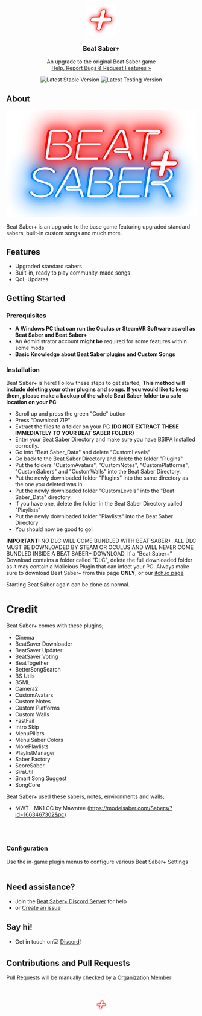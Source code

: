 <!-- START Header.mustache -->
<br />
<div align="center">
  <a href="https://github.com/BeatSaberPlus/BeatSaberPlus">
    <img src="https://github.com/BeatSaberPlus/GithubResources/blob/main/images/%2B%20Logo.png" alt="Logo" width="80" height="80">
  </a>

<h3 align="center">Beat Saber+</h3>
  <p align="center">
    An upgrade to the original Beat Saber game
    <br />
    <a href="https://discord.gg/nM5eJpzyWp">Help, Report Bugs & Request Features »</a>
  </p>
</div>
<!-- END Header.mustache -->
<!-- START ShieldsFull.mustache -->
<p align="center">
  <img alt="Latest Stable Version" src="https://img.shields.io/badge/Latest%20Stable%20Version-1.25.1-orange" />
  <img alt="Latest Testing Version" src="https://img.shields.io/badge/Latest%20Testing%20Version-1.26-orange" />
</p><!-- END ShieldsFull.mustache -->
<!-- ShieldsBasic for shields without download count and last update date--> 

<!-- START About.mustache -->

## About

![BeatSaberPlus](https://raw.githubusercontent.com/BeatSaberPlus/GithubResources/main/images/Beat%20Saber%2B%20Logo.png)
<!-- END About.mustache -->
Beat Saber+ is an upgrade to the base game featuring upgraded standard sabers, built-in custom songs and much more.

<!-- START Features.mustache -->

## Features<!-- END Features.mustache -->
* Upgraded standard sabers
* Built-in, ready to play community-made songs
* QoL-Updates

<!-- START GetStarted.mustache -->

## Getting Started

### Prerequisites
- **A Windows PC that can run the Oculus or SteamVR Software aswell as Beat Saber and Beat Saber+**
- An Administrator account **might be** required for some features within some mods
- **Basic Knowledge about Beat Saber plugins and Custom Songs**

### Installation 
Beat Saber+ is here! Follow these steps to get started; **This method will include deleting your other plugins and songs. If you would like to keep them, please make a backup of the whole Beat Saber folder to a safe location on your PC**

- Scroll up and press the green "Code" button
- Press "Download ZIP"
- Extract the files to a folder on your PC **(DO NOT EXTRACT THESE IMMEDIATELY TO YOUR BEAT SABER FOLDER)**
- Enter your Beat Saber Directory and make sure you have BSIPA Installed correctly.
- Go into "Beat Saber_Data" and delete "CustomLevels"
- Go back to the Beat Saber Directory and delete the folder "Plugins"
- Put the folders "CustomAvatars", "CustomNotes", "CustomPlatforms", "CustomSabers" and "CustomWalls" into the Beat Saber Directory.
- Put the newly downloaded folder "Plugins" into the same directory as the one you deleted was in.
- Put the newly downloaded folder "CustomLevels" into the "Beat Saber_Data" directory.
- If you have one, delete the folder in the Beat Saber Directory called "Playlists"
- Put the newly downloaded folder "Playlists" into the Beat Saber Directory
- You should now be good to go!


**IMPORTANT:** NO DLC WILL COME BUNDLED WITH BEAT SABER+. ALL DLC MUST BE DOWNLOADED BY STEAM OR OCULUS AND WILL NEVER COME BUNDLED INSIDE A BEAT SABER+ DOWNLOAD. If a "Beat Saber+" Download contains a folder called "DLC", delete the full downloaded folder as it may contain a Malicious Plugin that can infect your PC. Always make sure to download Beat Saber+ from this page **ONLY**, or our [itch.io page](https://wasthathaze.itch.io/beatsaberplus)

Starting Beat Saber again can be done as normal.

# Credit
Beat Saber+ comes with these plugins;

- Cinema
- BeatSaver Downloader
- BeatSaver Updater
- BeatSaver Voting
- BeatTogether
- BetterSongSearch
- BS Utils
- BSML
- Camera2
- CustomAvatars
- Custom Notes
- Custom Platforms
- Custom Walls
- FastFail
- Intro Skip
- MenuPillars
- Menu Saber Colors
- MorePlaylists
- PlaylistManager
- Saber Factory
- ScoreSaber
- SiraUtil
- Smart Song Suggest
- SongCore

Beat Saber+ used these sabers, notes, environments and walls;

- MWT - MK1 CC  by Mawntee (https://modelsaber.com/Sabers/?id=1663467302&pc)

<br />
<br /><!-- END GetStarted.mustache -->
<!-- START Setup.mustache -->

### Configuration
Use the in-game plugin menus to configure various Beat Saber+ Settings
<br>
<br><!-- END Setup.mustache -->
<!-- START Footer.mustache -->

## Need assistance?
* Join the [Beat Saber+ Discord Server](https://discord.gg/nM5eJpzyWp) for help
* or [Create an issue](https://github.com/BeatSaberPlus/BeatSaberPlus/issues/new/choose)

## Say hi!
* Get in touch on💻 [Discord](https://discord.gg/nM5eJpzyWp)!

## Contributions and Pull Requests
Pull Requests will be manually checked by a [Organization Member](https://github.com/orgs/BeatSaberPlus/people)

<p align="center">
<i></i>
   <br/><br/>
   <img src="https://raw.githubusercontent.com/BeatSaberPlus/GithubResources/main/images/%2B%20Logo.png"  width="32" height="32"/>
</p>
<!-- END Footer.mustache -->
